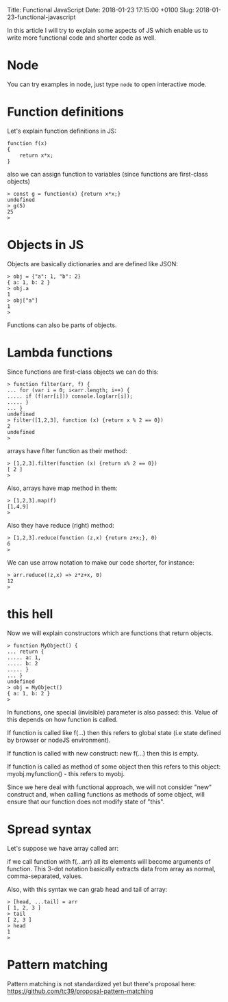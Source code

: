 Title: Functional JavaScript
Date: 2018-01-23 17:15:00 +0100
Slug: 2018-01-23-functional-javascript


In this article I will try to explain some aspects of JS which enable us to write more functional code 
and shorter code as well. 

Node
=====

You can try examples in node, just type `node` to open interactive mode.


Function definitions
======================

Let's explain function definitions in JS:

	function f(x)
	{
		return x*x;
	}

also we can assign function to variables (since functions are first-class objects) 

	> const g = function(x) {return x*x;}
	undefined
	> g(5)
	25
	> 

Objects in JS
=============


Objects are basically dictionaries and are defined like JSON:

	
	> obj = {"a": 1, "b": 2}
	{ a: 1, b: 2 }
	> obj.a
	1
	> obj["a"]
	1
	>

Functions can also be parts of objects. 


Lambda functions 
==================

Since functions are first-class objects we can do this:

	> function filter(arr, f) { 
	... for (var i = 0; i<arr.length; i++) { 
	..... if (f(arr[i])) console.log(arr[i]);
	..... }
	... }
	undefined
	> filter([1,2,3], function (x) {return x % 2 == 0})
	2
	undefined
	> 

arrays have filter function as their method:

	> [1,2,3].filter(function (x) {return x% 2 == 0})
	[ 2 ]
	> 

Also, arrays have map method in them:

	> [1,2,3].map(f)
	[1,4,9]
	>

Also they have reduce (right) method:

	> [1,2,3].reduce(function (z,x) {return z+x;}, 0)
	6
	> 

We can use arrow notation to make our code shorter, for instance:

	> arr.reduce((z,x) => z*z+x, 0)                                                                                                        	12                                                                                                                                     	> 


this hell
===========


Now we will explain constructors which are functions that return objects. 

	> function MyObject() { 
	... return {
	..... a: 1,
	..... b: 2
	..... }
	... }
	undefined
	> obj = MyObject()
	{ a: 1, b: 2 }
	>

In functions, one special (invisible) parameter is also passed: this. Value of this depends on how function is called.

If function is called like f(...) then this refers to global state (i.e state defined by browser or nodeJS environment).

If function is called with new construct: new f(...) then this is empty. 

If function is called as method of some object then this refers to this object: myobj.myfunction() - this refers to myobj. 

Since we here deal with functional approach, we will not consider "new" construct and, when calling functions as methods of some object, will ensure that our function does not modify state of "this". 


Spread syntax
============

Let's suppose we have array called arr: 

if we call function with f(...arr) all its elements will become arguments of function. This 3-dot notation basically extracts 
data from array as normal, comma-separated, values. 

Also, with this syntax we can grab head and tail of array:

	> [head, ...tail] = arr 
	[ 1, 2, 3 ]
	> tail
	[ 2, 3 ]
	> head
	1
	> 

Pattern matching 
==================

Pattern matching is not standardized yet but there's proposal here: https://github.com/tc39/proposal-pattern-matching
